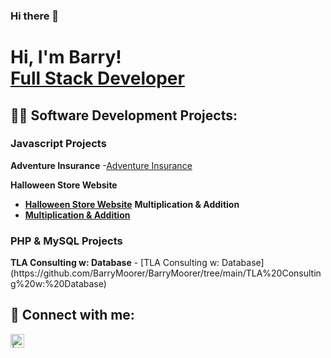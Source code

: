 ### Hi there 👋

<h1>Hi, I'm Barry! <br/><a href="https://www.linkedin.com/in/barry-moorer-458707260/">Full Stack Developer</a>

<h2>👨‍💻 Software Development Projects:</h2>

<h3>Javascript Projects</h3>

  <b>Adventure Insurance</b>
  -[Adventure Insurance](https://github.com/BarryMoorer/BarryMoorer/tree/main/Adventure%20Insurance)
  
  <b>Halloween Store Website</b>
  - <b>[Halloween Store Website](https://github.com/BarryMoorer/BarryMoorer/tree/main/Halloween%20Store%20Website)</b>
   <b>Multiplication & Addition</b>
  - <b>[Multiplication & Addition](https://github.com/BarryMoorer/BarryMoorer/tree/main/Multiplication%20%26%20Addition)</b>


<h3>PHP & MySQL Projects</h3>
 <b>TLA Consulting w: Database</b>
  - [TLA Consulting w: Database](https://github.com/BarryMoorer/BarryMoorer/tree/main/TLA%20Consulting%20w:%20Database)


<h2> 🤳 Connect with me:</h2>

[<img align="left" alt=" | LinkedIn" width="22px" src="https://cdn.jsdelivr.net/npm/simple-icons@v3/icons/linkedin.svg" />][linkedin]



[linkedin]: https://www.linkedin.com/in/barry-moorer-458707260/


<!--
**BarryMoorer/BarryMoorer** is a ✨ _special_ ✨ repository because its `README.md` (this file) appears on your GitHub profile.


